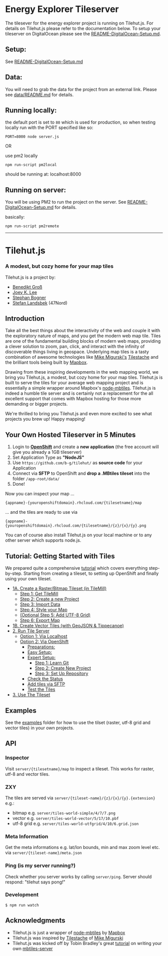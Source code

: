 # Energy Explorer Tileserver 

The tilesever for the energy explorer project is running on Tilehut.js. For details on Tilehut.js please refer to the documentation below. To setup your tileserver on DigitalOcean please see the [README-DigitalOcean-Setup.md](README-DigitalOcean-Setup.md).

## Setup:

See [README-DigitalOcean-Setup.md](README-DigitalOcean-Setup.md)

## Data:

You will need to grab the data for the project from an external link. Please see [data/README.md](data/README.md) for details.

## Running locally:

the default port is set to `80` which is used for production, so when testing locally run with the PORT specified like so:

```
PORT=8000 node server.js
```

OR 

use pm2 locally

```
npm run-script pm2local
```

should be running at: localhost:8000

## Running on server:

You will be using PM2 to run the project on the server. See [README-DigitalOcean-Setup.md](README-DigitalOcean-Setup.md) for details.

basically:

```
npm run-script pm2remote
```

***

Tilehut.js
==========
### A modest, but cozy home for your map tiles


Tilehut.js is a project by:

- [Benedikt Groß](http://benedikt-gross.de)
- [Joey K. Lee](http://jk-lee.com)
- [Stephan Bogner](http://stephanbogner.de)
- [Stefan Landsbek](http://47nord.de) (47Nord)


## Introduction
Take all the best things about the interactivity of the web and couple it with the exploratory nature of maps, and you get the modern web map tile. Tiles are one of the fundamental building blocks of modern web maps, providing a clever solution to zoom, pan, click, and interact with the infinity of discoverable things living in geospace. Underlying map tiles is a tasty combination of awesome technologies like [Mike Migurski's](http://mike.teczno.com/) [Tilestache](http://tilestache.org/) and the brilliant tools being built by [Mapbox](mapbox.com).

Drawing from these inspiring developments in the web mapping world, we bring you Tilehut.js, a modest, but cozy home for your map tiles. Tilehut.js is built to serve the tiles for your average web mapping project and is essentially a simple wrapper around Mapbox's [node-mbtiles](https://github.com/mapbox/node-mbtiles). Tilehut.js is indeed a humble tile server and is certainly not a replacement for the all excellent support that comes with Mapbox hosting for those more demanding or bigger projects.

We're thrilled to bring you Tilehut.js and even more excited to see what projects you brew up! Happy mapping!

## Your Own Hosted Tileserver in 5 Minutes
1. Login to **[OpenShift](https://www.openshift.com/)** and create a **new application** (the free account will give you already a 1GB tileserver)
2. Set Application Type as **"NodeJS"**
3. Use `https://github.com/b-g/tilehut/` as **source code** for your Application
4. Connect via **SFTP** to OpenShift and **drop a .MBtiles tileset** into the folder `/app-root/data/`
5. Done!

Now you can inspect your map ...

`{appname}-{youropenshiftdomain}.rhcloud.com/{tilesetname}/map`

... and the tiles are ready to use via

`{appname}-{youropenshiftdomain}.rhcloud.com/{tilesetname}/{z}/{x}/{y}.png`


You can of course also install Tilehut.js on your local machine or to any other server which supports node.js.


## Tutorial: Getting Started with Tiles
We prepared quite a comprehensive [tutorial](https://github.com/b-g/tilehut/tree/master/tutorial) which covers everything step-by-step. Starting from creating a tileset, to setting up OpenShift and finally using your own tileset.

- [1A. Create a Raster/Bitmap Tileset (in TileMill)](tutorial#1-create-tileset-in-tilemill)
  - [Step 1: Get TileMill](tutorial#step-1-get-tilemill)
  - [Step 2: Create a new Project](tutorial#step-2-create-a-new-project)
  - [Step 3: Import Data](tutorial#step-3-import-data)
  - [Step 4: Style your Map](tutorial#step-4-style-your-map)
  - [(Optional Step 5: Add UTF-8 Grid)](tutorial#optional-step-5-add-utf-8-grid)
  - [Step 6: Export Map](tutorial#step-6-export-map)
- [1B. Create Vector Tiles (with GeoJSON & Tippecanoe)](tutorial#1b-create-vector-tiles-with-geojson--tippecanoe)
- [2. Run Tile Server](tutorial#2-run-tile-server)
  - [Option 1: Via Localhost](tutorial#option-1-via-localhost)
  - [Option 2: Via OpenShift](tutorial#option-2-via-openshift)
    - [Preparations:](tutorial#preparations)
    - [Easy Setup:](tutorial#easy-setup)
    - [Expert Setup:](tutorial#expert-setup)
      - [Step 1: Learn Git](tutorial#step-1-learn-git)
      - [Step 2: Create New Project](tutorial#step-2-create-new-project)
      - [Step 3: Set Up Repository](tutorial#step-3-set-up-repository)
    - [Check the Status](tutorial#check-the-status)
    - [Add tiles via SFTP](tutorial#add-tiles-via-sftp)
    - [Test the Tiles](tutorial#test-the-tiles)
- [3. Use The Tileset](tutorial#3-use-the-tileset)

## Examples

See the [examples](https://github.com/b-g/tilehut/tree/master/examples) folder for how to use the tilset (raster, utf-8 grid and vector tiles) in your own projects.

## API

### Inspector
Visit `server/{tilesetname}/map` to inspect a tileset. This works for raster, utf-8 and vector tiles.

### ZXY
The tiles are served via `server/{tileset-name}/{z}/{x}/{y}.{extension}` e.g.:

- bitmap e.g. `server/tiles-world-simple/4/7/7.png`
- vector e.g. `server/tiles-world-vector/5/17/10.pbf`
- utf-8 grid e.g. `server/tiles-world-utfgrid/4/10/6.grid.json`

### Meta Information
Get the meta informations e.g. lat/lon bounds, min and max zoom level etc. via `server/{tileset-name}/meta.json`

### Ping (is my server running?)
Check whether you server works by calling `server/ping`. Server should respond: "tilehut says pong!"

### Development
`$ npm run watch`

## Acknowledgments

- Tilehut.js is just a wrapper of [node-mbtiles](https://github.com/mapbox/node-mbtiles) by [Mapbox](https://www.mapbox.com/)
- Tilehut.js was inspired by [Tilestache](http://tilestache.org/) of [Mike Migurski](http://mike.teczno.com/)
- Tilehut.js was kicked off by Tobin Bradley's great [tutorial](https://www.youtube.com/watch?v=CwAQSKsSQhI) on writing your own [mbtiles-server](https://github.com/tobinbradley/mbtiles-server)

